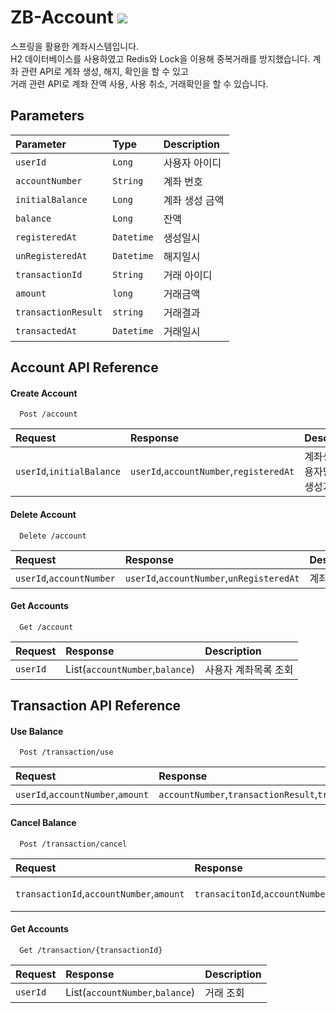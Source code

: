 # ZB-Account <img src="https://img.shields.io/badge/spring-6DB33F?style=for-the-badge&logo=spring&logoColor=white"> 
스프링을 활용한 계좌시스템입니다.  
H2 데이터베이스를 사용하였고 Redis와 Lock을 이용해 중복거래를 방지했습니다.
계좌 관련 API로 계좌 생성, 해지, 확인을 할 수 있고  
거래 관련 API로 계좌 잔액 사용, 사용 취소, 거래확인을 할 수 있습니다.  

## Parameters

| Parameter | Type     | Description                |
| :-------- | :------- | :------------------------- |
| `userId` | `Long` | 사용자 아이디 |
| `accountNumber` | `String` | 계좌 번호 |
| `initialBalance` | `Long` | 계좌 생성 금액 |
| `balance` | `Long` | 잔액 |
| `registeredAt` | `Datetime` | 생성일시 |
| `unRegisteredAt` | `Datetime` | 해지일시 |
| `transactionId` | `String` | 거래 아이디 |
| `amount` | `long` | 거래금액 |
| `transactionResult` | `string` | 거래결과 |
| `transactedAt` | `Datetime` | 거래일시 |


## Account API Reference

#### Create Account

```http
  Post /account
```

| Request | Response     | Description                |
| :-------- | :------- | :------------------------- |
| `userId`,`initialBalance`   | `userId`,`accountNumber`,`registeredAt` | 계좌생성(사용자당 10개 생성가능) |

#### Delete Account

```http
  Delete /account
```

| Request | Response     | Description                |
| :-------- | :------- | :------------------------- |
| `userId`,`accountNumber`   | `userId`,`accountNumber`,`unRegisteredAt` | 계좌 해지 |

#### Get Accounts

```http
  Get /account
```

| Request | Response     | Description                |
| :-------- | :------- | :------------------------- |
| `userId`   | List(`accountNumber`,`balance`) | 사용자 계좌목록 조회 |

## Transaction API Reference

#### Use Balance

```http
  Post /transaction/use
```

| Request | Response     | Description                |
| :-------- | :------- | :------------------------- |
| `userId`,`accountNumber`,`amount`   | `accountNumber`,`transactionResult`,`transactionId`,`amount`,`transactedAt` | 잔액 사용 |

#### Cancel Balance

```http
  Post /transaction/cancel
```

| Request | Response     | Description                |
| :-------- | :------- | :------------------------- |
| `transactionId`,`accountNumber`,`amount`   | `transacitonId`,`accountNumber`,`amount`,`transactionResult`,`unRegisteredAt` | 잔액 사용 취소 |

#### Get Accounts

```http
  Get /transaction/{transactionId}
```

| Request | Response     | Description                |
| :-------- | :------- | :------------------------- |
| `userId`   | List(`accountNumber`,`balance`) | 거래 조회 |
